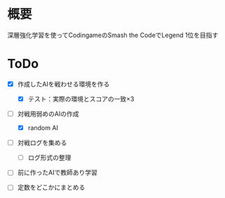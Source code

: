 # 概要
深層強化学習を使ってCodingameのSmash the CodeでLegend 1位を目指す

# ToDo
- [x] 作成したAIを戦わせる環境を作る
  - [x] テスト：実際の環境とスコアの一致×3
- [ ] 対戦用弱めのAIの作成
  - [x] random AI
- [ ] 対戦ログを集める
  - [ ] ログ形式の整理
- [ ] 前に作ったAIで教師あり学習

- [ ] 定数をどこかにまとめる
